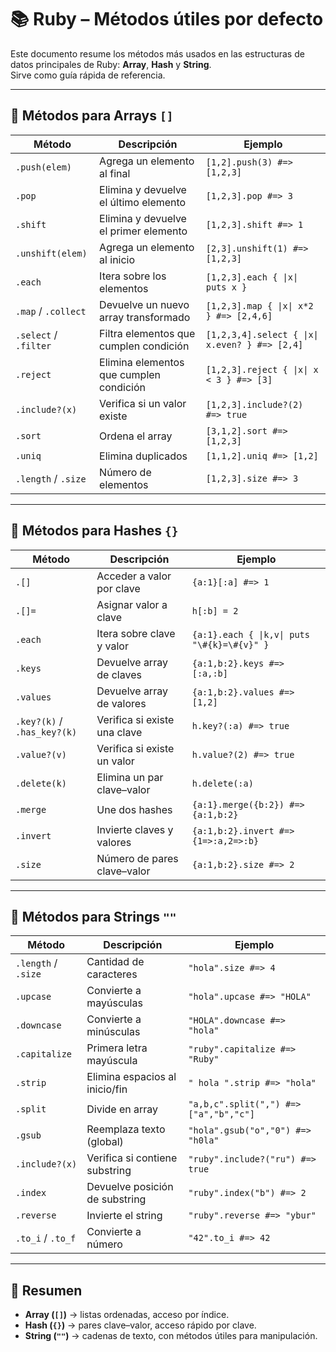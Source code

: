 # 📚 Ruby – Métodos útiles por defecto

Este documento resume los métodos más usados en las estructuras de datos principales de Ruby: **Array**, **Hash** y **String**.  
Sirve como guía rápida de referencia.

---

## 📌 Métodos para Arrays `[]`

| Método | Descripción | Ejemplo |
|--------|-------------|---------|
| `.push(elem)` | Agrega un elemento al final | `[1,2].push(3) #=> [1,2,3]` |
| `.pop` | Elimina y devuelve el último elemento | `[1,2,3].pop #=> 3` |
| `.shift` | Elimina y devuelve el primer elemento | `[1,2,3].shift #=> 1` |
| `.unshift(elem)` | Agrega un elemento al inicio | `[2,3].unshift(1) #=> [1,2,3]` |
| `.each` | Itera sobre los elementos | `[1,2,3].each { \|x\| puts x }` |
| `.map` / `.collect` | Devuelve un nuevo array transformado | `[1,2,3].map { \|x\| x*2 } #=> [2,4,6]` |
| `.select` / `.filter` | Filtra elementos que cumplen condición | `[1,2,3,4].select { \|x\| x.even? } #=> [2,4]` |
| `.reject` | Elimina elementos que cumplen condición | `[1,2,3].reject { \|x\| x < 3 } #=> [3]` |
| `.include?(x)` | Verifica si un valor existe | `[1,2,3].include?(2) #=> true` |
| `.sort` | Ordena el array | `[3,1,2].sort #=> [1,2,3]` |
| `.uniq` | Elimina duplicados | `[1,1,2].uniq #=> [1,2]` |
| `.length` / `.size` | Número de elementos | `[1,2,3].size #=> 3` |

---

## 📌 Métodos para Hashes `{}`

| Método | Descripción | Ejemplo |
|--------|-------------|---------|
| `.[]` | Acceder a valor por clave | `{a:1}[:a] #=> 1` |
| `.[]=` | Asignar valor a clave | `h[:b] = 2` |
| `.each` | Itera sobre clave y valor | `{a:1}.each { \|k,v\| puts "\#{k}=\#{v}" }` |
| `.keys` | Devuelve array de claves | `{a:1,b:2}.keys #=> [:a,:b]` |
| `.values` | Devuelve array de valores | `{a:1,b:2}.values #=> [1,2]` |
| `.key?(k)` / `.has_key?(k)` | Verifica si existe una clave | `h.key?(:a) #=> true` |
| `.value?(v)` | Verifica si existe un valor | `h.value?(2) #=> true` |
| `.delete(k)` | Elimina un par clave–valor | `h.delete(:a)` |
| `.merge` | Une dos hashes | `{a:1}.merge({b:2}) #=> {a:1,b:2}` |
| `.invert` | Invierte claves y valores | `{a:1,b:2}.invert #=> {1=>:a,2=>:b}` |
| `.size` | Número de pares clave–valor | `{a:1,b:2}.size #=> 2` |

---

## 📌 Métodos para Strings `""`

| Método | Descripción | Ejemplo |
|--------|-------------|---------|
| `.length` / `.size` | Cantidad de caracteres | `"hola".size #=> 4` |
| `.upcase` | Convierte a mayúsculas | `"hola".upcase #=> "HOLA"` |
| `.downcase` | Convierte a minúsculas | `"HOLA".downcase #=> "hola"` |
| `.capitalize` | Primera letra mayúscula | `"ruby".capitalize #=> "Ruby"` |
| `.strip` | Elimina espacios al inicio/fin | `" hola ".strip #=> "hola"` |
| `.split` | Divide en array | `"a,b,c".split(",") #=> ["a","b","c"]` |
| `.gsub` | Reemplaza texto (global) | `"hola".gsub("o","0") #=> "h0la"` |
| `.include?(x)` | Verifica si contiene substring | `"ruby".include?("ru") #=> true` |
| `.index` | Devuelve posición de substring | `"ruby".index("b") #=> 2` |
| `.reverse` | Invierte el string | `"ruby".reverse #=> "ybur"` |
| `.to_i` / `.to_f` | Convierte a número | `"42".to_i #=> 42` |

---

## 🔑 Resumen

- **Array (`[]`)** → listas ordenadas, acceso por índice.  
- **Hash (`{}`)** → pares clave–valor, acceso rápido por clave.  
- **String (`""`)** → cadenas de texto, con métodos útiles para manipulación.  

